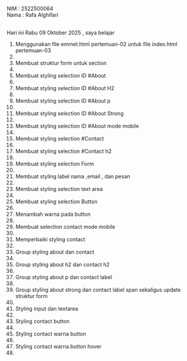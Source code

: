 NIM : 2522500064 <br>
Nama : Rafa Alghifari <br><br>

Hari ini Rabu 09 Oktober 2025 , saya belajar<ol>
<li> Menggunakan file emmet.html pertemuan-02 untuk file index.html pertemuan-03<li>
<li> Membuat struktur form untuk section<li>
<li> Membuat styling selection ID #About<li>
<li> Membuat styling selection ID #About H2 <li>
<li> Membuat styling selection ID #About p <li>
<li> Membuat styling selection ID #About Strong <li>
<li> Membuat styling selection ID #About mode mobile <li>
<li> Membuat styling selection #Contact<li>
<li> Membuat styling selection #Contact h2 <li>
<li> Membuat styling selection Form <li>
<li> Membuat styling label nama ,email , dan pesan <li>
<li> Membuat styling selection text area<li>
<li> Membuat styling selection Button <li>
<li> Menambah warna pada button <li>
<li> Membuat selection contact mode mobile <li>
<li> Memperbaiki styling contact <li>
<li> Group styling about dan contact<li>
<li> Group styling about h2 dan contact h2<li>
<li> Group styling about p dan contact label<li>
<li> Group styling about strong dan contact label span sekaligus update struktur form<li>
<li> Styling input dan textarea<li>
<li> Styling contact button <li>
<li> Styling contact warna button <li>
<li> Styling contact warna button hover <li>
<ol>